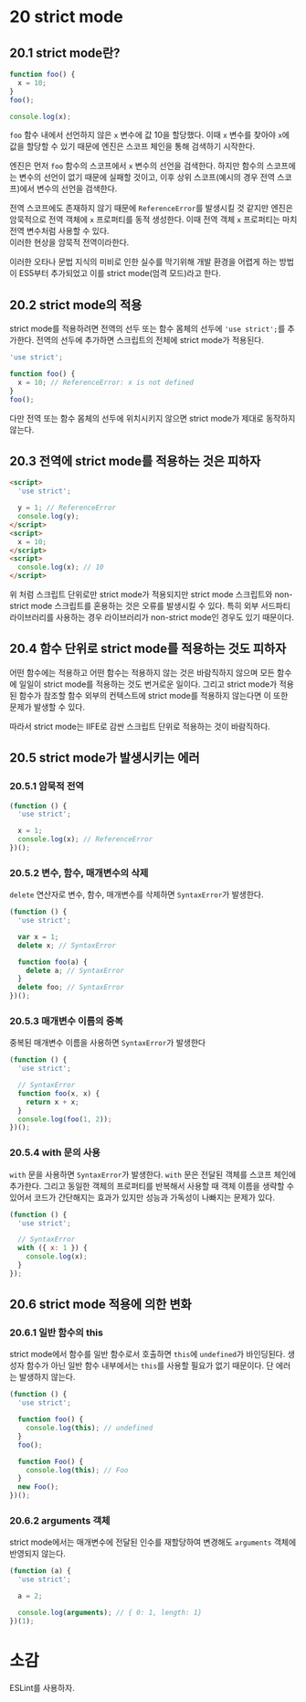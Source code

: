 # 20 strict mode

## 20.1 strict mode란?

```js
function foo() {
  x = 10;
}
foo();

console.log(x);
```

`foo` 함수 내에서 선언하지 않은 `x` 변수에 값 10을 할당했다. 이때 `x` 변수를 찾아야 `x`에 값을 할당할 수 있기 때문에 엔진은 스코프 체인을 통해 검색하기 시작한다.

엔진은 먼저 `foo` 함수의 스코프에서 `x` 변수의 선언을 검색한다. 하지만 함수의 스코프에는 변수의 선언이 없기 때문에 실패할 것이고, 이후 상위 스코프(예시의 경우 전역 스코프)에서 변수의 선언을 검색한다.

전역 스코프에도 존재하지 않기 때문에 `ReferenceError`를 발생시킬 것 같지만 엔진은 암묵적으로 전역 객체에 `x` 프로퍼티를 동적 생성한다. 이때 전역 객체 `x` 프로퍼티는 마치 전역 변수처럼 사용할 수 있다.  
이러한 현상을 암묵적 전역이라한다.

이러한 오타나 문법 지식의 미비로 인한 실수를 막기위해 개발 환경을 어렵게 하는 방법이 ES5부터 추가되었고 이를 strict mode(엄격 모드)라고 한다.

## 20.2 strict mode의 적용

strict mode를 적용하려면 전역의 선두 또는 함수 몸체의 선두에 `'use strict';`를 추가한다. 전역의 선두에 추가하면 스크립트의 전체에 strict mode가 적용된다.

```js
'use strict';

function foo() {
  x = 10; // ReferenceError: x is not defined
}
foo();
```

다만 전역 또는 함수 몸체의 선두에 위치시키지 않으면 strict mode가 제대로 동작하지 않는다.

## 20.3 전역에 strict mode를 적용하는 것은 피하자

```html
<script>
  'use strict';

  y = 1; // ReferenceError
  console.log(y);
</script>
<script>
  x = 10;
</script>
<script>
  console.log(x); // 10
</script>
```

위 처럼 스크립트 단위로만 strict mode가 적용되지만 strict mode 스크립트와 non-strict mode 스크립트를 혼용하는 것은 오류를 발생시킬 수 있다. 특히 외부 서드파티 라이브러리를 사용하는 경우 라이브러리가 non-strict mode인 경우도 있기 때문이다.

## 20.4 함수 단위로 strict mode를 적용하는 것도 피하자

어떤 함수에는 적용하고 어떤 함수는 적용하지 않는 것은 바람직하지 않으며 모든 함수에 일일이 strict mode를 적용하는 것도 번거로운 일이다. 그리고 strict mode가 적용된 함수가 참조할 함수 외부의 컨텍스트에 strict mode를 적용하지 않는다면 이 또한 문제가 발생할 수 있다.

따라서 strict mode는 IIFE로 감싼 스크립트 단위로 적용하는 것이 바람직하다.

## 20.5 strict mode가 발생시키는 에러

### 20.5.1 암묵적 전역

```js
(function () {
  'use strict';

  x = 1;
  console.log(x); // ReferenceError
})();
```

### 20.5.2 변수, 함수, 매개변수의 삭제

`delete` 연산자로 변수, 함수, 매개변수를 삭제하면 `SyntaxError`가 발생한다.

```js
(function () {
  'use strict';

  var x = 1;
  delete x; // SyntaxError

  function foo(a) {
    delete a; // SyntaxError
  }
  delete foo; // SyntaxError
})();
```

### 20.5.3 매개변수 이름의 중복

중복된 매개변수 이름을 사용하면 `SyntaxError`가 발생한다

```js
(function () {
  'use strict';

  // SyntaxError
  function foo(x, x) {
    return x + x;
  }
  console.log(foo(1, 2));
})();
```

### 20.5.4 with 문의 사용

`with` 문을 사용하면 `SyntaxError`가 발생한다. `with` 문은 전달된 객체를 스코프 체인에 추가한다. 그리고 동일한 객체의 프로퍼티를 반복해서 사용할 때 객체 이름을 생략할 수 있어서 코드가 간단해지는 효과가 있지만 성능과 가독성이 나빠지는 문제가 있다.

```js
(function () {
  'use strict';

  // SyntaxError
  with ({ x: 1 }) {
    console.log(x);
  }
});
```

## 20.6 strict mode 적용에 의한 변화

### 20.6.1 일반 함수의 this

strict mode에서 함수를 일반 함수로서 호출하면 `this`에 `undefined`가 바인딩된다. 생성자 함수가 아닌 일반 함수 내부에서는 `this`를 사용할 필요가 없기 때문이다. 단 에러는 발생하지 않는다.

```js
(function () {
  'use strict';

  function foo() {
    console.log(this); // undefined
  }
  foo();

  function Foo() {
    console.log(this); // Foo
  }
  new Foo();
})();
```

### 20.6.2 arguments 객체

strict mode에서는 매개변수에 전달된 인수를 재할당하여 변경해도 `arguments` 객체에 반영되지 않는다.

```js
(function (a) {
  'use strict';

  a = 2;

  console.log(arguments); // { 0: 1, length: 1}
})(1);
```

# 소감

ESLint를 사용하자.
